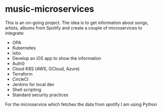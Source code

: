 # music-microservices

This is an on-going project. The idea is to get information about songs, artists, albums from Spotify and create a couple of microservices to integrate:
- OPA
- Kubernetes
- Istio
- Develop an iOS app to show the information
- Auth0
- Cloud K8S (AWS, GCloud, Azure)
- Terraform
- CircleCI
- Jenkins for local dev
- Shell scripting
- Standard security practices


For the microservice which fetches the data from spotify I am using Python
